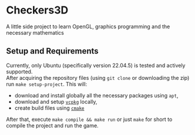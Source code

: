 # Checkers3D
A little side project to learn OpenGL, graphics programming and the necessary mathematics

## Setup and Requirements
Currently, only Ubuntu (specifically version 22.04.5) is tested and actively supported.<br/>
After acquiring the repository files (using `git clone` or downloading the zip) run `make setup-project`.
This will:
- download and install globally all the necessary packages using `apt`,
- download and setup [`vcpkg`](https://github.com/microsoft/vcpkg) locally,
- create build files using [`cmake`](https://cmake.org/)

After that, execute `make compile && make run` or just `make` for short to compile the project and run the game.

